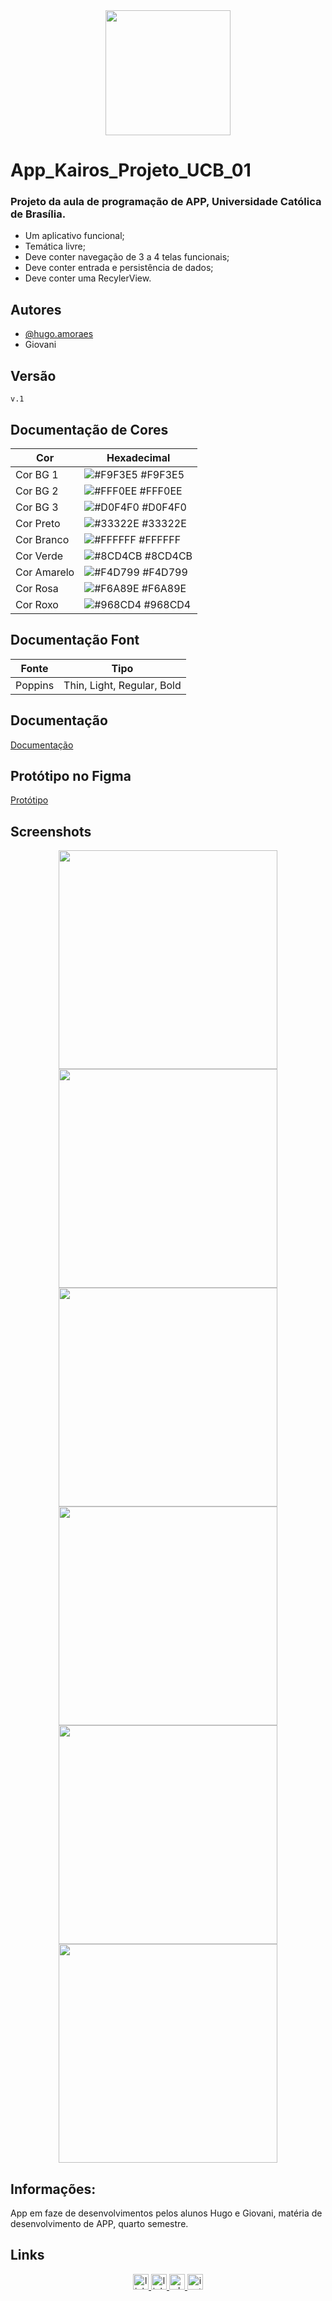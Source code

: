 <div align="center">
<img src="https://github.com/HugoaMoraes/App_Kairos_Projeto_UCB_01/assets/102623594/528bc44e-2fb4-4872-a269-bcbc3c0bc7bd" width="200px" />
</div>

# App_Kairos_Projeto_UCB_01

### Projeto da aula de programação de APP, Universidade Católica de Brasília.

- Um aplicativo funcional;
- Temática livre;
- Deve conter navegação de 3 a 4
telas funcionais;
- Deve conter entrada e persistência
de dados;
- Deve conter uma RecylerView.

## Autores

- [@hugo.amoraes](https://github.com/HugoaMoraes)
- Giovani

## Versão

`v.1`


## Documentação de Cores

| Cor            | Hexadecimal                                                      |
| -------------- | ---------------------------------------------------------------- |
| Cor BG 1       | ![#F9F3E5](https://via.placeholder.com/10/F9F3E5?text=+) #F9F3E5 |
| Cor BG 2       | ![#FFF0EE](https://via.placeholder.com/10/FFF0EE?text=+) #FFF0EE |
| Cor BG 3       | ![#D0F4F0](https://via.placeholder.com/10/D0F4F0?text=+) #D0F4F0 |
| Cor Preto     | ![#33322E](https://via.placeholder.com/10/33322E?text=+) #33322E |
| Cor Branco     | ![#FFFFFF](https://via.placeholder.com/10/FFFFFF?text=+) #FFFFFF |
| Cor Verde     | ![#8CD4CB](https://via.placeholder.com/10/8CD4CB?text=+) #8CD4CB |
| Cor Amarelo     | ![#F4D799](https://via.placeholder.com/10/F4D799?text=+) #F4D799 |
| Cor Rosa     | ![#F6A89E](https://via.placeholder.com/10/F6A89E?text=+) #F6A89E |
| Cor Roxo     | ![#968CD4](https://via.placeholder.com/10/968CD4?text=+) #968CD4 |

## Documentação Font

| Fonte          | Tipo                                                             |
| -------------- | ---------------------------------------------------------------- |
| Poppins        | Thin, Light, Regular, Bold                                       |


## Documentação

[Documentação](https://ubecedu-my.sharepoint.com/:w:/g/personal/hugo_amoraes_a_ucb_br/EYT7bQCNa95Nv5x-ddF8QzQBgUIec8MIcWhi8w5vNU4LCA?e=mH8umZ)


## Protótipo no Figma

[Protótipo](https://www.figma.com/file/KhDbpvZ6oFj1k7L1xH29vS/Cat%C3%B3lica---Kair%C3%B3s?type=design&node-id=0%3A1&mode=design&t=kALyK097Bqsmr1TR-1)

## Screenshots

<div align="center">
<img src="https://github.com/HugoaMoraes/App_Kairos_Projeto_UCB_01/assets/102623594/9416e8b1-5d95-4330-b614-5000eb7b34f8" width="350px" />
<img src="https://github.com/HugoaMoraes/App_Kairos_Projeto_UCB_01/assets/102623594/3087f446-5dcc-4abd-aa80-bf8f208e1f85" width="350px" />
<img src="https://github.com/HugoaMoraes/App_Kairos_Projeto_UCB_01/assets/102623594/7ac25cda-6faf-4f09-84ba-58de34dd5239" width="350px" />
<img src="https://github.com/HugoaMoraes/App_Kairos_Projeto_UCB_01/assets/102623594/adf21b67-25dc-45c5-a451-4423533e5e30" width="350px" />
<img src="https://github.com/HugoaMoraes/App_Kairos_Projeto_UCB_01/assets/102623594/c444f291-25b5-49b9-9662-f77f35b62c96" width="350px" />
<img src="https://github.com/HugoaMoraes/App_Kairos_Projeto_UCB_01/assets/102623594/e889dbaf-0ab0-4143-8608-c8076ac186cf" width="350px" />

</div>

## Informações:

App em faze de desenvolvimentos pelos alunos Hugo e Giovani, matéria de desenvolvimento de APP, quarto semestre.

## Links

<div align="center">
  <a href="https://linktr.ee/hug.odesign" target="_blank">
    <img src="https://img.shields.io/static/v1?message=Linktree&logo=linktree&label=&color=1de9b6&logoColor=white&labelColor=&style=for-the-badge" height="25" alt="linktree logo"  />
  </a>
  <a href="https://www.linkedin.com/in/hugoamoraes/" target="_blank">
    <img src="https://img.shields.io/static/v1?message=LinkedIn&logo=linkedin&label=&color=0077B5&logoColor=white&labelColor=&style=for-the-badge" height="25" alt="linkedin logo"  />
  </a>
  <a href="https://api.whatsapp.com/send?phone=5561986391903" target="_blank">
    <img src="https://img.shields.io/static/v1?message=Whatsapp&logo=whatsapp&label=&color=25D366&logoColor=white&labelColor=&style=for-the-badge" height="25" alt="whatsapp logo"  />
  </a>
  <a href="https://www.instagram.com/hugo.amoraes/" target="_blank">
    <img src="https://img.shields.io/static/v1?message=Instagram&logo=instagram&label=&color=E4405F&logoColor=white&labelColor=&style=for-the-badge" height="25" alt="instagram logo"  />
  </a>
</div>